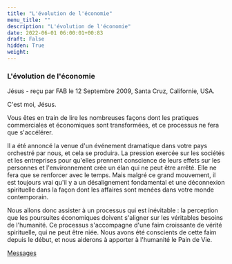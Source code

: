 ```yaml
---
title: "L'évolution de l'économie"
menu_title: ""
description: "L'évolution de l'économie"
date: 2022-06-01 06:00:01+00:83
draft: False
hidden: True
weight:
---
```

### L'évolution de l'économie

Jésus - reçu par FAB le 12 Septembre 2009, Santa Cruz, Californie, USA.

C'est moi, Jésus.

Vous êtes en train de lire les nombreuses façons dont les pratiques commerciales et économiques sont transformées, et ce processus ne fera que s'accélérer.

Il a été annoncé la venue d'un événement dramatique dans votre pays orchestré par nous, et cela se produira. La pression exercée sur les sociétés et les entreprises pour qu'elles prennent conscience de leurs effets sur les personnes et l'environnement crée un élan qui ne peut être arrêté. Elle ne fera que se renforcer avec le temps. Mais malgré ce grand mouvement, il est toujours vrai qu'il y a un désalignement fondamental et une déconnexion spirituelle dans la façon dont les affaires sont menées dans votre monde contemporain.

Nous allons donc assister à un processus qui est inévitable : la perception que les poursuites économiques doivent s'aligner sur les véritables besoins de l'humanité. Ce processus s'accompagne d'une faim croissante de vérité spirituelle, qui ne peut être niée. Nous avons été conscients de cette faim depuis le début, et nous aiderons à apporter à l'humanité le Pain de Vie.

[Messages](/fr-contemporary-messages/fr-contemporary-messages-by-date-order/fr-contemporary-messages-2009)